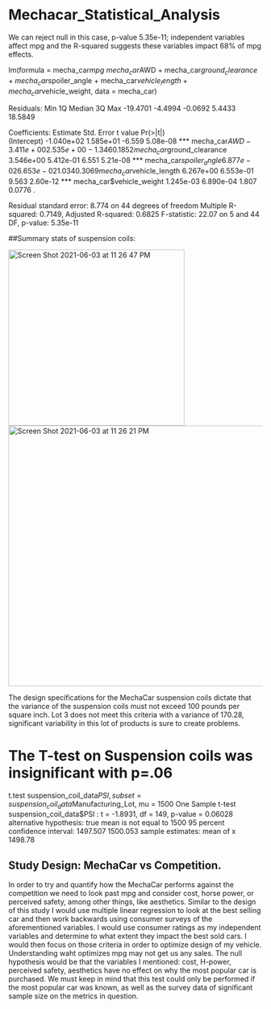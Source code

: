 # Mechacar_Statistical_Analysis

We can reject null in this case, p-value 5.35e-11; independent variables affect mpg and the R-squared suggests these variables impact 68% of mpg effects.

lm(formula = mecha_car$mpg ~ mecha_car$AWD + mecha_car$ground_clearance + 
    mecha_car$spoiler_angle + mecha_car$vehicle_length + mecha_car$vehicle_weight, 
    data = mecha_car)

Residuals:
     Min       1Q   Median       3Q      Max 
-19.4701  -4.4994  -0.0692   5.4433  18.5849 

Coefficients:
                             Estimate Std. Error t value Pr(>|t|)    
(Intercept)                -1.040e+02  1.585e+01  -6.559 5.08e-08 ***
mecha_car$AWD              -3.411e+00  2.535e+00  -1.346   0.1852    
mecha_car$ground_clearance  3.546e+00  5.412e-01   6.551 5.21e-08 ***
mecha_car$spoiler_angle     6.877e-02  6.653e-02   1.034   0.3069    
mecha_car$vehicle_length    6.267e+00  6.553e-01   9.563 2.60e-12 ***
mecha_car$vehicle_weight    1.245e-03  6.890e-04   1.807   0.0776 .  

Residual standard error: 8.774 on 44 degrees of freedom
Multiple R-squared:  0.7149,	Adjusted R-squared:  0.6825 
F-statistic: 22.07 on 5 and 44 DF,  p-value: 5.35e-11

##Summary stats of suspension coils:

<img width="349" alt="Screen Shot 2021-06-03 at 11 26 47 PM" src="https://user-images.githubusercontent.com/76413899/120745652-36ae6e00-c4c3-11eb-867b-600eca25b27c.png">

<img width="517" alt="Screen Shot 2021-06-03 at 11 26 21 PM" src="https://user-images.githubusercontent.com/76413899/120745674-429a3000-c4c3-11eb-8bb9-67409d22f520.png">

The design specifications for the MechaCar suspension coils dictate that the variance of the suspension coils must not exceed 100 pounds per square inch. Lot 3 does not meet this criteria with a variance of 170.28, significant variability in this lot of products is sure to create problems. 

# The T-test on Suspension coils was insignificant with p=.06
t.test
suspension_coil_data$PSI,
subset = suspension_coil_data$Manufacturing_Lot,
mu = 1500
One Sample t-test
suspension_coil_data$PSI :
t = -1.8931, df = 149, p-value = 0.06028
alternative hypothesis: true mean is not equal to 1500
95 percent confidence interval:
 1497.507 1500.053
sample estimates:
mean of x 
  1498.78

## Study Design: MechaCar vs Competition.
In order to try and quantify how the MechaCar performs against the competition we need to look past mpg and consider cost, horse power, or perceived safety, among other things, like aesthetics. Similar to the design of this study I would use multiple linear regression to look at the best selling car and then work backwards using consumer surveys of the aforementioned variables. I would use consumer ratings as my independent variables and determine to what extent they impact the best sold cars. I would then focus on those criteria in order to optimize design of my vehicle. Understanding waht optimizes mpg may not get us any sales. 
The null hypothesis would be that the variables I mentioned: cost, H-power, perceived safety, aesthetics have no effect on why the most popular car is purchased. 
We must keep in mind that this test could only be performed if the most popular car was known, as well as the survey data of significant sample size on the metrics in question. 

